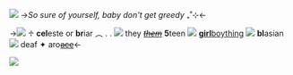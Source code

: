 ![](https://media.discordapp.net/attachments/1065781217678594148/1083257922982776872/Untitled15.png)
->*So sure of yourself, baby don't get greedy* ₊˚⊹<-

->![](https://cdn.discordapp.com/attachments/871900038647906384/1163829150394626118/IMG_9511.jpg?ex=6540ff5c&is=652e8a5c&hm=f7e310d04b13b0a7dafc5e1327a11cdaa81f66a20f1e46ac50d7695c24eb36ba&)
         ♱ **cel**este or **br**iar ︵ . . ![](https://media.discordapp.net/attachments/1049607541274968124/1082523929979125760/image0.gif) they [~~*them*~~]()
**5**teen ![](https://media.discordapp.net/attachments/1049607541274968124/1057181957538201690/image0.gif) [**girl**boything](https://en.m.wikipedia.org/wiki/Angel) ![](https://media.discordapp.net/attachments/1049607541274968124/1057182264594792478/image0.gif) **bl**asian
![](https://media.discordapp.net/attachments/1049607541274968124/1082524064658247753/image0.gif) deaf ✦ aro[~~ace~~]()<-

![](https://media.discordapp.net/attachments/1065781217678594148/1083257864090566747/Untitled15.png)